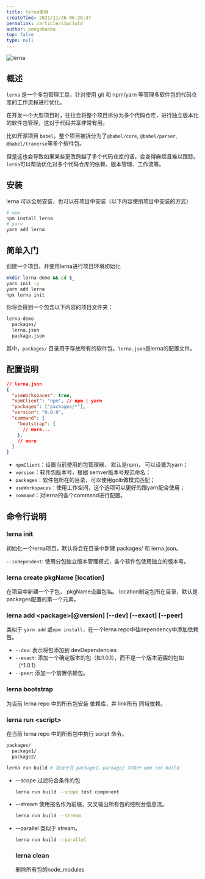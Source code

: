 ```yaml
---
title: lerna使用
createTime: 2021/11/26 06:28:37
permalink: /article/i1wc1uld
author: pengzhanbo
top: false
type: null
---
```


![lerna](https://user-images.githubusercontent.com/645641/79596653-38f81200-80e1-11ea-98cd-1c6a3bb5de51.png)

## 概述

`lerna` 是一个多包管理工具，针对使用 git 和 npm/yarn 等管理多软件包的代码仓库的工作流程进行优化。

在开发一个大型项目时，往往会将整个项目拆分为多个代码仓库，进行独立版本化的软件包管理，这对于代码共享非常有用。

比如开源项目 `babel`，整个项目被拆分为了`@babel/core`, `@babel/parser`, `@babel/traverse`等多个软件包。

但是这也会导致如果某些更改跨越了多个代码仓库的话，会变得麻烦且难以跟踪。
`lerna`可以帮助优化对多个代码仓库的依赖、版本管理、工作流等。

## 安装

lerna 可以全局安装，也可以在项目中安装（以下内容使用项目中安装的方式）
``` sh
# npm
npm install lerna
# yarn
yarn add lerna
```

## 简单入门

创建一个项目，并使用lerna进行项目环境初始化
``` sh
mkdir lerna-demo && cd $_
yarn init -y
yarn add lerna
npx lerna init
```
你将会得到一个包含以下内容的项目文件夹：
``` sh
lerna-demo
  packages/
  lerna.json
  package.json
```

其中，`packages/` 目录用于存放所有的软件包。`lerna.json`是lerna的配置文件。


## 配置说明
``` json
// lerna.json
{
  "useWorkspaces": true,
  "npmClient": "npm", // npm | yarn
  "packages": ["packages/*"],
  "version": "0.0.0",
  "command": {
    "bootstrap": {
      // more...
    },
    // more
  }
}
```

- `npmClient`：设置当前使用的包管理器， 默认是npm， 可以设置为yarn；
- `version`：软件包版本号，根据 semver版本号规范命名；
- `packages`：软件包所在的目录，可以使用golb做模式匹配；
- `useWorkspaces`：使用工作空间，这个选项可以更好的跟yarn配合使用；
- `command`：对lerna的各个command进行配置。

## 命令行说明

### lerna init
初始化一个lerna项目，默认将会在目录中新建 packages/ 和 lerna.json。

`--independent`: 使用分包独立版本管理模式，各个软件包使用独立的版本号。


### lerna create pkgName [location]
在项目中新建一个子包， pkgName设置包名。 location制定包所在目录，默认是 packages配置的第一个元素。

### lerna add \<package\>[@version] [--dev] [--exact] [--peer]
类似于 `yarn add` 或`npm install`，在一个lerna repo中往dependency中添加依赖包。
- `--dev`: 表示将包添加到 devDependencies
- `--exact`: 添加一个确定版本的包（如1.0.1），而不是一个版本范围的包如（^1.0.1）
- `--peer`: 添加一个前置依赖包。

### lerna bootstrap
为当前 lerna repo 中的所有包安装 依赖库，并 link所有 同域依赖。

### lerna run \<script\>

在当前 lerna repo 中的所有包中执行 script 命令。
``` sh
packages/
  package1/
  package2/
```
``` sh
lerna run build # 相当于在 package1、package2 中执行 npm run build
```
- --scope 过滤符合条件的包
  ``` sh
  lerna run build --scope test component
  ```
- --stream 使用报名作为前缀，交叉输出所有包的控制台信息流。
  ``` sh
  lerna run build --stream
  ```
- --parallel 类似于 stream。
  ``` sh
  lerna run build --parallel
  ```

  ### lerna clean
  删除所有包的node_modules